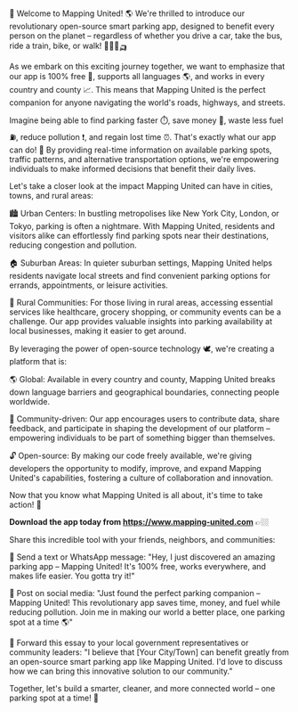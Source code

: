 🎉 Welcome to Mapping United! 🌎 We're thrilled to introduce our revolutionary open-source smart parking app, designed to benefit every person on the planet – regardless of whether you drive a car, take the bus, ride a train, bike, or walk! 🚗🚌🚂🛺️

As we embark on this exciting journey together, we want to emphasize that our app is 100% free 💸, supports all languages 🌎, and works in every country and county 📈. This means that Mapping United is the perfect companion for anyone navigating the world's roads, highways, and streets.

Imagine being able to find parking faster ⏱️, save money 💸, waste less fuel ⛽️, reduce pollution ❗️, and regain lost time ⏰. That's exactly what our app can do! 🤩 By providing real-time information on available parking spots, traffic patterns, and alternative transportation options, we're empowering individuals to make informed decisions that benefit their daily lives.

Let's take a closer look at the impact Mapping United can have in cities, towns, and rural areas:

🏙️ Urban Centers: In bustling metropolises like New York City, London, or Tokyo, parking is often a nightmare. With Mapping United, residents and visitors alike can effortlessly find parking spots near their destinations, reducing congestion and pollution.

🏠 Suburban Areas: In quieter suburban settings, Mapping United helps residents navigate local streets and find convenient parking options for errands, appointments, or leisure activities.

🌳 Rural Communities: For those living in rural areas, accessing essential services like healthcare, grocery shopping, or community events can be a challenge. Our app provides valuable insights into parking availability at local businesses, making it easier to get around.

By leveraging the power of open-source technology 🕊️, we're creating a platform that is:

🌎 Global: Available in every country and county, Mapping United breaks down language barriers and geographical boundaries, connecting people worldwide.

💪 Community-driven: Our app encourages users to contribute data, share feedback, and participate in shaping the development of our platform – empowering individuals to be part of something bigger than themselves.

🔓 Open-source: By making our code freely available, we're giving developers the opportunity to modify, improve, and expand Mapping United's capabilities, fostering a culture of collaboration and innovation.

Now that you know what Mapping United is all about, it's time to take action! 🚀

**Download the app today from https://www.mapping-united.com** 👉🏼

Share this incredible tool with your friends, neighbors, and communities:

📱 Send a text or WhatsApp message: "Hey, I just discovered an amazing parking app – Mapping United! It's 100% free, works everywhere, and makes life easier. You gotta try it!"

💬 Post on social media: "Just found the perfect parking companion – Mapping United! This revolutionary app saves time, money, and fuel while reducing pollution. Join me in making our world a better place, one parking spot at a time 🌎"

📨 Forward this essay to your local government representatives or community leaders: "I believe that [Your City/Town] can benefit greatly from an open-source smart parking app like Mapping United. I'd love to discuss how we can bring this innovative solution to our community."

Together, let's build a smarter, cleaner, and more connected world – one parking spot at a time! 🌟